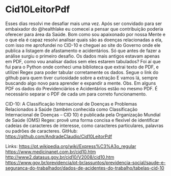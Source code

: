 # Cid10LeitorPdf
Esses dias resolvi me desafiar mais uma vez. Após ser convidado para ser embaixador do @healthlake eu comecei a pensar que contribuição poderia oferecer para área da Saúde. 
Bom como sou apaixonado por nossa Mente e o que ela é capaz resolvi analisar quais são as doenças relacionadas a ela, com isso me aprofundei no CID-10 e cheguei ao site do Governo onde ele publica a listagem de afastamento e acidentários.
Só que antes de fazer a análise surgiu o primeiro desafio. Os dados mais antigos estavam apenas em PDF, como vou analisar dados sem eles estarem tabulados?
Foi aí que fui  para  o Python onde conheci uma biblioteca que extrai texto de PDF,  e utilizei Regex para poder tabular corretamente os dados. 
Segue o link do github  para quem tiver curiosidade sobre a extração 
E vamos lá,  sempre buscando algo novo para aprender e expandir a mente.
Obs. Em alguns PDF os dados do Previdenciários e Acidentários estão no mesmo PDF. 
É necessário separar o PDF de cada um para correto funcionamento.

CID-10: A Classificação Internacional de Doenças e Problemas Relacionados à Saúde (também conhecida como Classificação Internacional de Doenças – CID 10) é publicada pela Organização Mundial de Saúde (OMS)
Regex: provê uma forma concisa e flexível de identificar cadeias de caracteres de interesse, como caracteres particulares, palavras ou padrões de caracteres.
GitHub:
https://github.com/AndradeClaudio/Cid10LeitorPdf

Links:
https://pt.wikipedia.org/wiki/Express%C3%A3o_regular
https://www.medicinanet.com.br/cid10.htm
http://www2.datasus.gov.br/cid10/V2008/cid10.htm
https://www.gov.br/previdencia/pt-br/assuntos/previdencia-social/saude-e-seguranca-do-trabalhador/dados-de-acidentes-do-trabalho/tabelas-cid-10